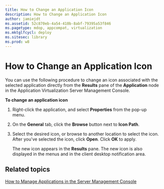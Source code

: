 ```yaml
---
title: How to Change an Application Icon
description: How to Change an Application Icon
author: jamiejdt
ms.assetid: 52c870eb-4a54-410b-8abf-79395a53f846
ms.pagetype: mdop, appcompat, virtualization
ms.mktglfcycl: deploy
ms.sitesec: library
ms.prod: w8
---
```



# How to Change an Application Icon


You can use the following procedure to change an icon associated with the selected application directly from the **Results** pane of the **Application** node in the Application Virtualization Server Management Console.

**To change an application icon**

1.  Right-click the application, and select **Properties** from the pop-up menu.

2.  On the **General** tab, click the **Browse** button next to **Icon Path**.

3.  Select the desired icon, or browse to another location to select the icon. After you've selected the icon, click **Open**. Click **OK** to apply.

    The new icon appears in the **Results** pane. The new icon is also displayed in the menus and in the client desktop notification area.

## Related topics


[How to Manage Applications in the Server Management Console](how-to-manage-applications-in-the-server-management-console.md)

 

 





